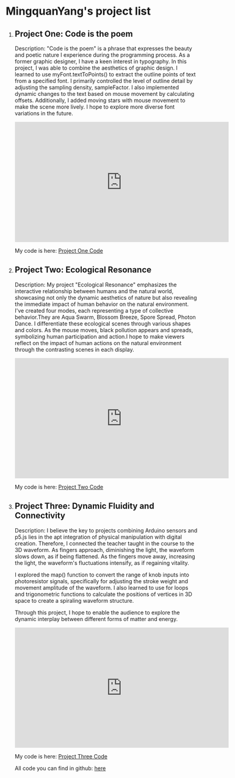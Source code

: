 <head>
    <meta charset="UTF-8">
    <meta name="viewport" content="width=device-width, initial-scale=1.0">
    <title>MingquanYang's Lab Project</title>
</head>
<body>
    <h1>MingquanYang's project list</h1>
    <ol>
        <li>
            <h2>Project One: Code is the poem</h2>
            <p>Description: "Code is the poem" is a phrase that expresses the beauty and poetic nature I experience during the programming process. As a former graphic designer, I have a keen interest in typography. In this project, I was able to combine the aesthetics of graphic design. I learned to use myFont.textToPoints() to extract the outline points of text from a specified font. I primarily controlled the level of outline detail by adjusting the sampling density, sampleFactor. I also implemented dynamic changes to the text based on mouse movement by calculating offsets. Additionally, I added moving stars with mouse movement to make the scene more lively. I hope to explore more diverse font variations in the future.</p>
            <iframe width="560" height="315" src="https://www.youtube.com/embed/0Bhqpi2NIuE" frameborder="0" allow="accelerometer; autoplay; clipboard-write; encrypted-media; gyroscope; picture-in-picture" allowfullscreen></iframe>
            <p>My code is here: <a href="https://editor.p5js.org/mingquany25/sketches/B_4m8cZ2n">Project One Code</a></p>
        </li>
        <li>
            <h2>Project Two: Ecological Resonance</h2>
            <p>Description: My project "Ecological Resonance" emphasizes the interactive relationship between humans and the natural world, showcasing not only the dynamic aesthetics of nature but also revealing the immediate impact of human behavior on the natural environment.
I've created four modes, each representing a type of collective behavior.They are Aqua Swarm, Blossom Breeze, Spore Spread, Photon Dance. I differentiate these ecological scenes through various shapes and colors. As the mouse moves, black pollution appears and spreads, symbolizing human participation and action.I hope to make viewers reflect on the impact of human actions on the natural environment through the contrasting scenes in each display.</p>
            <iframe width="560" height="315" src="https://www.youtube.com/embed/4kfhPawyDj8" frameborder="0" allow="accelerometer; autoplay; clipboard-write; encrypted-media; gyroscope; picture-in-picture" allowfullscreen></iframe>
            <p>My code is here: <a href="https://editor.p5js.org/mingquany25/sketches/QdYElPnk-">Project Two Code</a></p>
        </li>
        <li>
            <h2>Project Three: Dynamic Fluidity and Connectivity</h2>
            <p>Description: I believe the key to projects combining Arduino sensors and p5.js lies in the apt integration of physical manipulation with digital creation. Therefore, I connected the teacher taught in the course to the 3D waveform. As fingers approach, diminishing the light, the waveform slows down, as if being flattened. As the fingers move away, increasing the light, the waveform's fluctuations intensify, as if regaining vitality.

I explored the map() function to convert the range of knob inputs into photoresistor signals, specifically for adjusting the stroke weight and movement amplitude of the waveform. I also learned to use for loops and trigonometric functions to calculate the positions of vertices in 3D space to create a spiraling waveform structure.

Through this project, I hope to enable the audience to explore the dynamic interplay between different forms of matter and energy.</p>
            <iframe width="560" height="315" src="https://www.youtube.com/embed/9s5sn5Ll36A" frameborder="0" allow="accelerometer; autoplay; clipboard-write; encrypted-media; gyroscope; picture-in-picture" allowfullscreen></iframe>
            <p>My code is here: <a href="https://editor.p5js.org/mingquany25/sketches/HsDqmc-3p">Project Three Code</a></p>
            <p>All code you can find in github: <a href="https://github.com/MingquanYang/Coding2-lab-work-22003678">here</a></p>
        </li>
    </ol>
</body>

